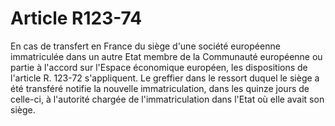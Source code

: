 # Article R123-74

En cas de transfert en France du siège d'une société européenne immatriculée dans un autre Etat membre de la Communauté européenne ou partie à l'accord sur l'Espace économique européen, les dispositions de l'article R. 123-72 s'appliquent.   Le greffier dans le ressort duquel le siège a été transféré notifie la nouvelle immatriculation, dans les quinze jours de celle-ci, à l'autorité chargée de l'immatriculation dans l'Etat où elle avait son siège.